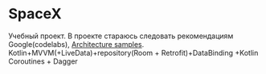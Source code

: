 # SpaceX

<p> Учебный проект. В проекте стараюсь следовать рекомендациям Google(codelabs), <a href="https://github.com/android/architecture-samples">Architecture samples</a>.
Kotlin+MVVM(+LiveData)+repository(Room + Retrofit)+DataBinding +Kotlin Coroutines + Dagger </p>


